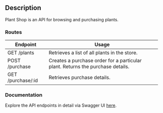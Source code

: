 ## Description

Plant Shop is an API for browsing and purchasing plants.

### Routes

| Endpoint          | Usage                                                                          |
| ----------------- | ------------------------------------------------------------------------------ |
| GET /plants       | Retrieves a list of all plants in the store.                                   |
| POST /purchase    | Creates a purchase order for a particular plant. Returns the purchase details. |
| GET /purchase/:id | Retrieves purchase details.                                                    |

### Documentation

Explore the API endpoints in detail via Swagger UI [here](https://plant-shop-cat-dev.koyeb.app/api).
